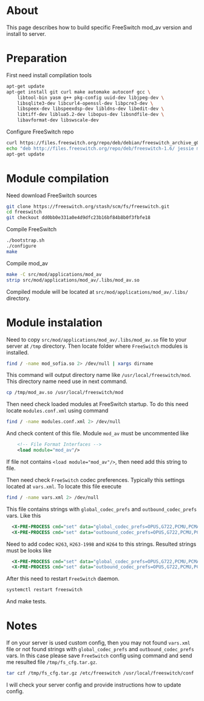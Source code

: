 # About

This page describes how to build specific FreeSwitch mod_av version and install to server.

# Preparation

First need install compilation tools
```sh
apt-get update
apt-get install git curl make automake autoconf gcc \
    libtool-bin yasm g++ pkg-config uuid-dev libjpeg-dev \
    libsqlite3-dev libcurl4-openssl-dev libpcre3-dev \
    libspeex-dev libspeexdsp-dev libldns-dev libedit-dev \
    libtiff-dev liblua5.2-dev libopus-dev libsndfile-dev \
    libavformat-dev libswscale-dev
```
Configure FreeSwitch repo
```sh
curl https://files.freeswitch.org/repo/deb/debian/freeswitch_archive_g0.pub | apt-key add -
echo "deb http://files.freeswitch.org/repo/deb/freeswitch-1.6/ jessie main" > /etc/apt/sources.list.d/freeswitch.list
apt-get update
```


# Module compilation
Need download FreeSwitch sources
```sh
git clone https://freeswitch.org/stash/scm/fs/freeswitch.git
cd freeswitch
git checkout dd0bb0e331a0e4d9dfc23b16bf84b8b0f3fbfe18
```
Compile FreeSwitch
```sh
./bootstrap.sh
./configure
make
```
Compile mod_av
```sh
make -C src/mod/applications/mod_av
strip src/mod/applications/mod_av/.libs/mod_av.so
```
Compiled module will be located at `src/mod/applications/mod_av/.libs/` directory.

# Module instalation
Need to copy `src/mod/applications/mod_av/.libs/mod_av.so` file to your server at `/tmp` directory.
Then locate folder where `FreeSwitch` modules is installed.
```sh
find / -name mod_sofia.so 2> /dev/null | xargs dirname
```
This command will output directory name like `/usr/local/freeswitch/mod`. This directory name need use in next command.
```sh
cp /tmp/mod_av.so /usr/local/freeswitch/mod
```
Then need check loaded modules at FreeSwitch startup. To do this need locate `modules.conf.xml` using command
```sh
find / -name modules.conf.xml 2> /dev/null
```
And check content of this file. Module `mod_av` must be uncommented like
```xml
    <!-- File Format Interfaces -->
    <load module="mod_av"/>
```
If file not contains `<load module="mod_av"/>`, then need add this string to file.

Then need check `FreeSwitch` codec preferences. Typically this settings located at `vars.xml`. To locate this file execute
```sh
find / -name vars.xml 2> /dev/null
```
This file contains strings with `global_codec_prefs` and `outbound_codec_prefs` vars. Like this
```xml
  <X-PRE-PROCESS cmd="set" data="global_codec_prefs=OPUS,G722,PCMU,PCMA,VP8"/>
  <X-PRE-PROCESS cmd="set" data="outbound_codec_prefs=OPUS,G722,PCMU,PCMA,VP8"/>
```
Need to add codec `H263`, `H263-1998` and `H264` to this strings. Resulted strings must be looks like
```xml
  <X-PRE-PROCESS cmd="set" data="global_codec_prefs=OPUS,G722,PCMU,PCMA,VP8,H263,H263-1998,H264"/>
  <X-PRE-PROCESS cmd="set" data="outbound_codec_prefs=OPUS,G722,PCMU,PCMA,VP8,H263,H263-1998,H264"/>
```
After this need to restart `FreeSwitch` daemon.
```sh
systemctl restart freeswitch
```
And make tests.

# Notes
If on your server is used custom config, then you may not found `vars.xml` file or not found strings with `global_codec_prefs`
and `outbound_codec_prefs` vars. In this case please save `FreeSwitch` config using command and send me resulted file `/tmp/fs_cfg.tar.gz`.
```sh
tar czf /tmp/fs_cfg.tar.gz /etc/freeswitch /usr/local/freeswitch/conf
```
I will check your server config and provide instructions how to update config.